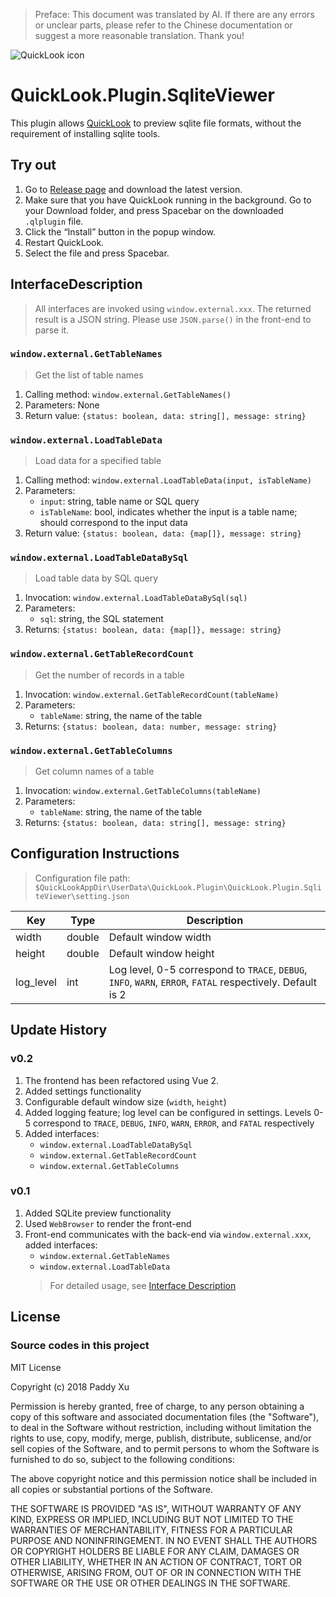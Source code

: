 > Preface: This document was translated by AI. If there are any errors or unclear parts, please refer to the Chinese documentation or suggest a more reasonable translation. Thank you!

![QuickLook icon](https://user-images.githubusercontent.com/1687847/29485863-8cd61b7c-84e2-11e7-97d5-eacc2ba10d28.png)

# QuickLook.Plugin.SqliteViewer

This plugin allows [QuickLook](https://github.com/QL-Win/QuickLook) to preview sqlite file formats, without the requirement of installing sqlite tools.

## Try out

1. Go to [Release page](https://github.com/QL-Win/QuickLook.Plugin.SqliteViewer/releases) and download the latest version.
2. Make sure that you have QuickLook running in the background. Go to your Download folder, and press <key>Spacebar</key> on the downloaded `.qlplugin` file.
3. Click the “Install” button in the popup window.
4. Restart QuickLook.
5. Select the file and press <key>Spacebar</key>.

## InterfaceDescription
> All interfaces are invoked using `window.external.xxx`. The returned result is a JSON string. Please use `JSON.parse()` in the front-end to parse it.

### `window.external.GetTableNames`
> Get the list of table names
1. Calling method: `window.external.GetTableNames()`
2. Parameters: None
3. Return value: `{status: boolean, data: string[], message: string}`

### `window.external.LoadTableData`
> Load data for a specified table
1. Calling method: `window.external.LoadTableData(input, isTableName)`
2. Parameters:
    - `input`: string, table name or SQL query
    - `isTableName`: bool, indicates whether the input is a table name; should correspond to the input data
3. Return value: `{status: boolean, data: {map[]}, message: string}`

### `window.external.LoadTableDataBySql`
> Load table data by SQL query
1. Invocation: `window.external.LoadTableDataBySql(sql)`
2. Parameters:
   - `sql`: string, the SQL statement
3. Returns: `{status: boolean, data: {map[]}, message: string}`

### `window.external.GetTableRecordCount`
> Get the number of records in a table
1. Invocation: `window.external.GetTableRecordCount(tableName)`
2. Parameters:
   - `tableName`: string, the name of the table
3. Returns: `{status: boolean, data: number, message: string}`

### `window.external.GetTableColumns`
> Get column names of a table
1. Invocation: `window.external.GetTableColumns(tableName)`
2. Parameters:
   - `tableName`: string, the name of the table
3. Returns: `{status: boolean, data: string[], message: string}`


## Configuration Instructions
> Configuration file path: `$QuickLookAppDir\UserData\QuickLook.Plugin\QuickLook.Plugin.SqliteViewer\setting.json`

| Key       | Type   | Description |
|-----------|--------|-------------|
| width     | double | Default window width |
| height    | double | Default window height |
| log_level | int    | Log level, 0-5 correspond to `TRACE`, `DEBUG`, `INFO`, `WARN`, `ERROR`, `FATAL` respectively. Default is 2 |


## Update History
### v0.2
1. The frontend has been refactored using Vue 2.
2. Added settings functionality
3. Configurable default window size (`width`, `height`)
4. Added logging feature; log level can be configured in settings.
   Levels 0-5 correspond to `TRACE`, `DEBUG`, `INFO`, `WARN`, `ERROR`, and `FATAL` respectively
5. Added interfaces:
   - `window.external.LoadTableDataBySql`
   - `window.external.GetTableRecordCount`
   - `window.external.GetTableColumns`

### v0.1
1. Added SQLite preview functionality
2. Used `WebBrowser` to render the front-end
3. Front-end communicates with the back-end via `window.external.xxx`, added interfaces:
   - `window.external.GetTableNames`
   - `window.external.LoadTableData`
   > For detailed usage, see [Interface Description](##InterfaceDescription)


## License

### Source codes in this project

MIT License

Copyright (c) 2018 Paddy Xu

Permission is hereby granted, free of charge, to any person obtaining a copy of this software and associated documentation files (the "Software"), to deal in the Software without restriction, including without limitation the rights to use, copy, modify, merge, publish, distribute, sublicense, and/or sell copies of the Software, and to permit persons to whom the Software is furnished to do so, subject to the following conditions:

The above copyright notice and this permission notice shall be included in all copies or substantial portions of the Software.

THE SOFTWARE IS PROVIDED "AS IS", WITHOUT WARRANTY OF ANY KIND, EXPRESS OR IMPLIED, INCLUDING BUT NOT LIMITED TO THE WARRANTIES OF MERCHANTABILITY, FITNESS FOR A PARTICULAR PURPOSE AND NONINFRINGEMENT. IN NO EVENT SHALL THE AUTHORS OR COPYRIGHT HOLDERS BE LIABLE FOR ANY CLAIM, DAMAGES OR OTHER LIABILITY, WHETHER IN AN ACTION OF CONTRACT, TORT OR OTHERWISE, ARISING FROM, OUT OF OR IN CONNECTION WITH THE SOFTWARE OR THE USE OR OTHER DEALINGS IN THE SOFTWARE.
